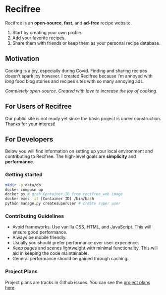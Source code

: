 # Recifree

Recifree is an **open-source**, **fast**, and **ad-free** recipe website.

1. Start by creating your own profile. 
1. Add your favorite recipes. 
1. Share them with friends or keep them as your personal recipe database.

## Motivation

Cooking is a joy, especially during Covid. Finding and sharing recipes doesn't spark joy however. I 
created Recifree because I'm annoyed with *long* food blog stories and recipes sites with
so many annoying ads.

*Completely open-source. Created with love to increase the joy of cooking.*

## For Users of Recifree

Our public site is not ready yet since the basic project is under construction. Thanks 
for your interest!

## For Developers

Below you will find information on setting up your local environment and contributing to 
Recifree. The high-level goals are **simplicity** and **performance**.

### Getting started

```bash
mkdir -p data/db
docker compose up
docker ps # grab Container ID from recifree_web image
docker exec -it [Container ID] /bin/bash
python manage.py createsuperuser # create super user
```

### Contributing Guidelines

- Avoid frameworks. Use vanilla CSS, HTML, and JavaScript. This will ensure good performance.
- Always be mobile friendly.
- Usually you should prefer performance over user-experience.
- Keep pages and scenes lightweight with minimal functionality. This will aid in keeping the code maintainable.
- General performance should be gained through caching.

### Project Plans

Project plans are tracks in Github issues. You can see the [project plans here](https://github.com/buwilliams/recifree/issues?q=is%3Aissue+is%3Aopen+release).